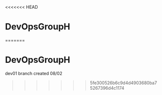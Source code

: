 <<<<<<< HEAD
# DevOpsGroupH
=======
# DevOpsGroupH
dev01 branch created 08/02
>>>>>>> 5fe300526b6c9d4d4903680ba75267396d4c1174
